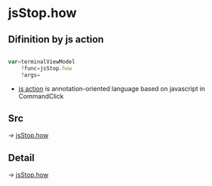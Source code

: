 # jsStop.how

## Difinition by js action

```js.js

var=terminalViewModel
	?func=jsStop.how
	?args=

```

- [js action](#) is annotation-oriented language based on javascript in CommandClick

## Src

-> [jsStop.how](https://github.com/puutaro/CommandClick/blob/master/app/src/main/java/com/puutaro/commandclick/fragment_lib/terminal_fragment/js_interface/JsStop.kt#L13)

## Detail

-> [jsStop.how](https://github.com/puutaro/CommandClick/blob/master/md/developer/js_interface/details/JsStop/how.md)
